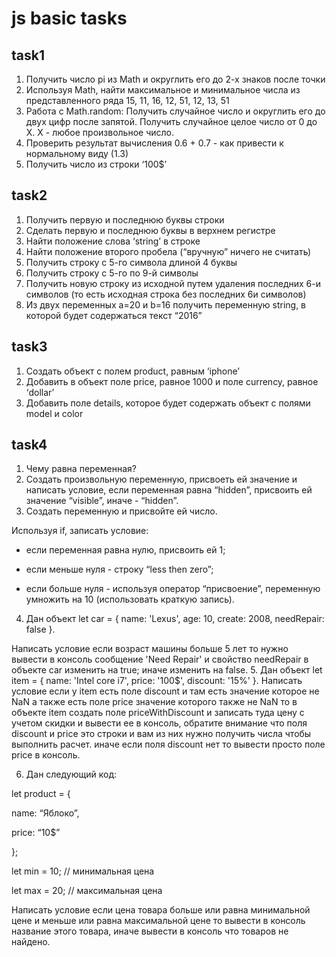 # js basic tasks
## task1
1. Получить число pi из Math и округлить его до 2-х знаков после точки
2. Используя Math, найти максимальное и минимальное числа из представленного ряда 15, 11, 16, 12, 51, 12, 13, 51
3. Работа с Math.random:
Получить случайное число и округлить его до двух цифр после запятой. Получить случайное целое число от 0 до X. X - любое произвольное число.
4. Проверить результат вычисления 0.6 + 0.7 - как привести к нормальному виду (1.3)
5. Получить число из строки ‘100$’
## task2
1. Получить первую и последнюю буквы строки
2. Сделать первую и последнюю буквы в верхнем регистре
3. Найти положение слова ‘string’ в строке
4. Найти положение второго пробела (“вручную” ничего не считать)
5. Получить строку с 5-го символа длиной 4 буквы
6. Получить строку с 5-го по 9-й символы
7. Получить новую строку из исходной путем удаления последних 6-и символов (то есть исходная строка без последних 6и символов)
8. Из двух переменных a=20 и b=16 получить переменную string, в которой будет содержаться текст “2016”
## task3
1. Создать объект с полем product, равным ‘iphone’
2. Добавить в объект поле price, равное 1000 и поле currency, равное ‘dollar’
3. Добавить поле details, которое будет содержать объект с полями model и color
## task4
1. Чему равна переменная?
2. Создать произвольную переменную, присвоеть ей значение и написать условие, если переменная равна “hidden”, присвоить ей значение “visible”, иначе - “hidden”.
3. Создать переменную и присвойте ей число.

Используя if, записать условие:

- если переменная равна нулю, присвоить ей 1;

- если меньше нуля - строку “less then zero”;

- если больше нуля - используя оператор “присвоение”, переменную умножить на 10 (использовать краткую запись).
4. Дан объект let car = { name: 'Lexus', age: 10, create: 2008, needRepair: false }.

Написать условие если возраст машины больше 5 лет то нужно вывести в консоль сообщение 'Need Repair' и свойство needRepair в объекте car изменить на true; иначе изменить на false.
5. Дан объект let item = { name: 'Intel core i7', price: '100$', discount: '15%' }.
Написать условие если у item есть поле discount и там есть значение которое не NaN а также есть поле price значение которого также не NaN то в объекте item создать поле priceWithDiscount и записать туда цену с учетом скидки и вывести ее в консоль, обратите внимание что поля discount и price это строки и вам из них нужно получить числа чтобы выполнить расчет. иначе если поля discount нет то вывести просто поле price в консоль.

6. Дан следующий код:

let product = {

name: “Яблоко”,

price: “10$”

};



let min = 10; // минимальная цена

let max = 20; // максимальная цена



Написать условие если цена товара больше или равна минимальной цене и меньше или равна максимальной цене то вывести в консоль название этого товара, иначе вывести в консоль что товаров не найдено.